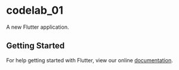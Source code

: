 # codelab_01

A new Flutter application.

## Getting Started

For help getting started with Flutter, view our online
[documentation](https://flutter.io/).
